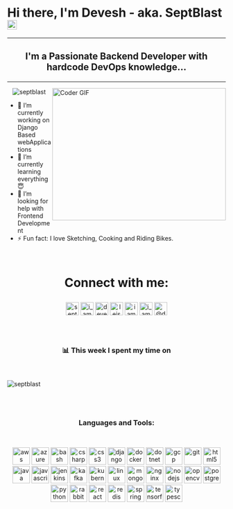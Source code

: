 # Hi there, I'm Devesh - aka. SeptBlast <img src="https://raw.githubusercontent.com/iampavangandhi/iampavangandhi/master/gifs/Hi.gif" width="22px">

---

## <p align="center">I'm a Passionate Backend Developer with hardcode DevOps knowledge...</p>

---

<img align="right" src="https://media.giphy.com/media/SWoSkN6DxTszqIKEqv/giphy.gif" alt="Coder GIF" width="400" height="305">

<p align="center"> <img src="https://komarev.com/ghpvc/?username=septblast" alt="septblast" /> </p>

<!-- **SeptBlast/SeptBlast** is a ✨ _special_ ✨ repository because its `README.md` (this file) appears on your GitHub profile.

Here are some ideas to get you started: -->

-   🔭 I’m currently working on Django Based webApplications
-   🌱 I’m currently learning everything 😇
-   🤔 I’m looking for help with Frontend Development
-   ⚡ Fun fact: I love Sketching, Cooking and Riding Bikes.

<br/>

# <p align="center"> Connect with me: </p>

<p align="center"> 
<a href="https://dev.to/septblast" target="blank"><img align="center" src="https://cdn.jsdelivr.net/npm/simple-icons@3.0.1/icons/dev-dot-to.svg" alt="septblast" height="30" width="30" /></a>
<a href="https://twitter.com/i_amdevesh" target="blank"><img align="center" src="https://cdn.jsdelivr.net/npm/simple-icons@3.0.1/icons/twitter.svg" alt="i_amdevesh" height="30" width="30" /></a>
<a href="https://linkedin.com/in/deveshkumar12" target="blank"><img align="center" src="https://cdn.jsdelivr.net/npm/simple-icons@3.0.1/icons/linkedin.svg" alt="deveshkumar12" height="30" width="30" /></a>
<a href="https://stackoverflow.com/users/leisurezone" target="blank"><img align="center" src="https://cdn.jsdelivr.net/npm/simple-icons@3.0.1/icons/stackoverflow.svg" alt="leisurezone" height="30" width="30" /></a>
<a href="https://fb.com/iamdeveshkumar" target="blank"><img align="center" src="https://cdn.jsdelivr.net/npm/simple-icons@3.0.1/icons/facebook.svg" alt="iamdeveshkumar" height="30" width="30" /></a>
<a href="https://instagram.com/i_amdevesh" target="blank"><img align="center" src="https://cdn.jsdelivr.net/npm/simple-icons@3.0.1/icons/instagram.svg" alt="i_amdevesh" height="30" width="30" /></a>
<a href="https://medium.com/@deveshkumar_74858" target="blank"><img align="center" src="https://cdn.jsdelivr.net/npm/simple-icons@3.0.1/icons/medium.svg" alt="@deveshkumar_74858" height="30" width="30" /></a>
</p>

<!-- BLOG-POST-LIST:START -->
<!-- BLOG-POST-LIST:END -->

<br />
<br />

### <p align="center"> 📊 **This week I spent my time on** </p><br />

<img align="center" src="https://github-readme-stats.vercel.app/api/top-langs/?username=septblast&layout=compact&hide=html" alt="septblast" />
<!-- <img align="center" src="https://github-readme-stats.vercel.app/api?username=septblast&show_icons=true" alt="septblast" /> -->

<br /><br />

### <p align="center"> Languages and Tools: </p>

<br/>
<p align="center"><img src="https://devicons.github.io/devicon/devicon.git/icons/amazonwebservices/amazonwebservices-original-wordmark.svg" alt="aws" width="40" height="40"/> <img src="https://www.vectorlogo.zone/logos/microsoft_azure/microsoft_azure-icon.svg" alt="azure" width="40" height="40"/> <img src="https://www.vectorlogo.zone/logos/gnu_bash/gnu_bash-icon.svg" alt="bash" width="40" height="40"/> <img src="https://devicons.github.io/devicon/devicon.git/icons/csharp/csharp-original.svg" alt="csharp" width="40" height="40"/> <img src="https://devicons.github.io/devicon/devicon.git/icons/css3/css3-original-wordmark.svg" alt="css3" width="40" height="40"/> <img src="https://devicons.github.io/devicon/devicon.git/icons/django/django-original.svg" alt="django" width="40" height="40"/> <img src="https://devicons.github.io/devicon/devicon.git/icons/docker/docker-original-wordmark.svg" alt="docker" width="40" height="40"/> <img src="https://devicons.github.io/devicon/devicon.git/icons/dot-net/dot-net-original-wordmark.svg" alt="dotnet" width="40" height="40"/> <img src="https://www.vectorlogo.zone/logos/google_cloud/google_cloud-icon.svg" alt="gcp" width="40" height="40"/> <img src="https://www.vectorlogo.zone/logos/git-scm/git-scm-icon.svg" alt="git" width="40" height="40"/> <img src="https://devicons.github.io/devicon/devicon.git/icons/html5/html5-original-wordmark.svg" alt="html5" width="40" height="40"/> <img src="https://devicons.github.io/devicon/devicon.git/icons/java/java-original-wordmark.svg" alt="java" width="40" height="40"/> <img src="https://devicons.github.io/devicon/devicon.git/icons/javascript/javascript-original.svg" alt="javascript" width="40" height="40"/> <img src="https://www.vectorlogo.zone/logos/jenkins/jenkins-icon.svg" alt="jenkins" width="40" height="40"/> <img src="https://www.vectorlogo.zone/logos/apache_kafka/apache_kafka-icon.svg" alt="kafka" width="40" height="40"/> <img src="https://www.vectorlogo.zone/logos/kubernetes/kubernetes-icon.svg" alt="kubernetes" width="40" height="40"/> <img src="https://devicons.github.io/devicon/devicon.git/icons/linux/linux-original.svg" alt="linux" width="40" height="40"/> <img src="https://devicons.github.io/devicon/devicon.git/icons/mongodb/mongodb-original-wordmark.svg" alt="mongodb" width="40" height="40"/> <img src="https://devicons.github.io/devicon/devicon.git/icons/nginx/nginx-original.svg" alt="nginx" width="40" height="40"/> <img src="https://devicons.github.io/devicon/devicon.git/icons/nodejs/nodejs-original-wordmark.svg" alt="nodejs" width="40" height="40"/> <img src="https://www.vectorlogo.zone/logos/opencv/opencv-icon.svg" alt="opencv" width="40" height="40"/> <img src="https://devicons.github.io/devicon/devicon.git/icons/postgresql/postgresql-original-wordmark.svg" alt="postgresql" width="40" height="40"/> <img src="https://devicons.github.io/devicon/devicon.git/icons/python/python-original.svg" alt="python" width="40" height="40"/> <img src="https://www.vectorlogo.zone/logos/rabbitmq/rabbitmq-icon.svg" alt="rabbitMQ" width="40" height="40"/> <img src="https://devicons.github.io/devicon/devicon.git/icons/react/react-original-wordmark.svg" alt="react" width="40" height="40"/> <img src="https://devicons.github.io/devicon/devicon.git/icons/redis/redis-original-wordmark.svg" alt="redis" width="40" height="40"/> <img src="https://www.vectorlogo.zone/logos/springio/springio-icon.svg" alt="spring" width="40" height="40"/> <img src="https://www.vectorlogo.zone/logos/tensorflow/tensorflow-icon.svg" alt="tensorflow" width="40" height="40"/> <img src="https://devicons.github.io/devicon/devicon.git/icons/typescript/typescript-original.svg" alt="typescript" width="40" height="40"/></p>

